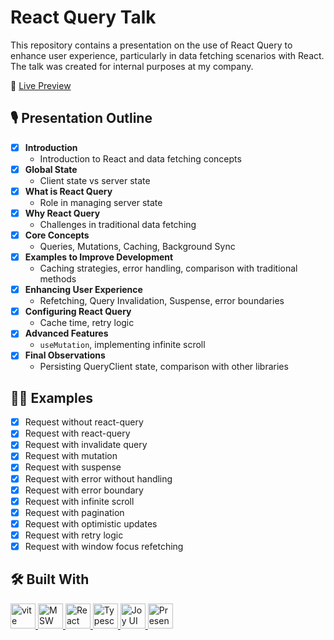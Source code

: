 # React Query Talk

This repository contains a presentation on the use of React Query to enhance user experience, particularly in data
fetching scenarios with React. The talk was created for internal purposes at my company.

🔗 [Live Preview](https://toshiuk.github.io/react-query-talk)

## 🎙️ Presentation Outline

- [x] **Introduction**
    - Introduction to React and data fetching concepts
- [x] **Global State**
    - Client state vs server state
- [x] **What is React Query**
    - Role in managing server state
- [x] **Why React Query**
    - Challenges in traditional data fetching
- [x] **Core Concepts**
    - Queries, Mutations, Caching, Background Sync
- [x] **Examples to Improve Development**
    - Caching strategies, error handling, comparison with traditional methods
- [x] **Enhancing User Experience**
    - Refetching, Query Invalidation, Suspense, error boundaries
- [x] **Configuring React Query**
    - Cache time, retry logic
- [x] **Advanced Features**
    - `useMutation`, implementing infinite scroll
- [x] **Final Observations**
    - Persisting QueryClient state, comparison with other libraries

## 🧑‍💻 Examples

- [x] Request without react-query
- [x] Request with react-query
- [x] Request with invalidate query
- [x] Request with mutation
- [x] Request with suspense
- [x] Request with error without handling
- [x] Request with error boundary
- [x] Request with infinite scroll
- [x] Request with pagination
- [x] Request with optimistic updates
- [x] Request with retry logic
- [x] Request with window focus refetching

## 🛠️ Built With

<p align="left">
    <a href="https://vitejs.dev" target="_blank" rel="noreferrer">
        <img src="https://main.vitejs.dev/logo.svg" alt="vite logo" width="40" height="40"/>
    </a>
    <a href="https://mswjs.io/" target="_blank" rel="noreferrer">
        <img src="https://mswjs.io/_astro/msw.0b63bcd8.svg" alt="MSW logo" width="40" height="40"/>
    </a>
    <a href="https://reactjs.org/" target="_blank" rel="noreferrer">
        <img src="https://encrypted-tbn0.gstatic.com/images?q=tbn:ANd9GcSCRKguaNZrVn6-NK9Ir6VdZf7PoRwLStgLLgsoSMq9ZA&s" alt="React logo" width="40" height="40"/>
    </a>
    <a href="https://www.typescriptlang.org/" target="_blank" rel="noreferrer">
        <img src="https://cdn.worldvectorlogo.com/logos/typescript-2.svg" alt="Typescript logo" width="40" height="40"/>
    </a>
    <a href="https://mui.com/joy-ui/getting-started/" target="_blank" rel="noreferrer">
        <img src="https://mui.com/static/logo.png" alt="Joy UI logo" width="40" height="40"/>
    </a>
    <a href="https://ernestteluk.github.io/presentify" target="_blank" rel="noreferrer">
        <img src="https://ernestteluk.github.io/presentify/img/logo.svg" alt="Presentify logo" width="40" height="40"/>
    </a>
</p>
